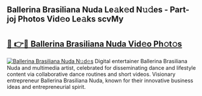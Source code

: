 ## Ballerina Brasiliana Nuda Le𝚊k𝚎d N𝚞𝚍es - Part-joj Photos Vid𝚎o Le𝚊ks scvMy

# <h2><a href="http://fbbxm0.evod.top/?m=Ballerina+Brasiliana+Nuda">🔗 👉🔴 Ballerina Brasiliana Nuda Vid𝚎o Ph𝚘t𝚘s</a></h2>

[![Ballerina Brasiliana Nuda N𝚞d𝚎s](https://i.imgur.com/8V9OHl7.gif)](http://fbbxm0.evod.top/?m=Ballerina+Brasiliana+Nuda)
Digital entertainer Ballerina Brasiliana Nuda and multimedia artist, celebrated for disseminating dance and lifestyle content via collaborative dance routines and short videos. Visionary entrepreneur Ballerina Brasiliana Nuda, known for their innovative business ideas and entrepreneurial spirit. 
